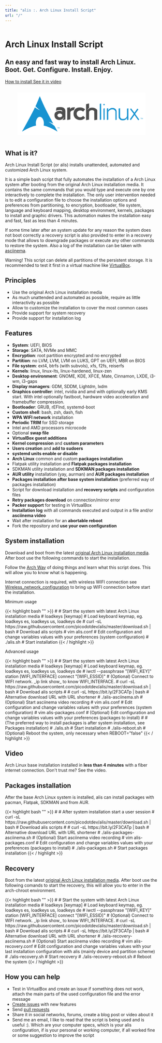 ```yaml
---
title: "alis :. Arch Linux Install Script"
url: "/"
---
```


<div class="hero-body">
  <div class="container">
    <div class="columns is-vcentered">
      <div class="column is-10 is-offset-1 landing-caption">
        <h1 class="title is-1 is-size-x5 is-bold is-spaced has-text-centered">
          Arch Linux Install Script
        </h1>
        <h2 class="subtitle is-3 is-muted has-text-centered">
          An easy and fast way to install Arch Linux.
          <br>
          Boot. Get. Configure. Install. Enjoy.
        </h2>
        <p class="has-text-centered">
          <a class="button cta primary-btn raised" href="#system-installation">
            How to install
          </a>
          <a class="button cta primary-btn raised" href="#video">
            See it in video
          </a>
        </p>
      </div>
    </div>
  </div>
</div>

<div class="hero-body">
  <div class="container">
    <div class="columns is-vcentered">
    <div class="column is-6 is-offset-3 has-text-centered">
      <figure class="image">
        <a href="https://www.archlinux.org/"><img src="images/logos/archlinux.svg" alt="Arch Linux"></a>
      </figure>
    </div>
  </div>
</div>

<section id="whaisit" class="section is-medium">
  <div class="container">
    <div class="title-wrapper has-text-centered">
      <h2 class="title is-2">What is it?</h2>
      <div class="divider is-centered"></div>
    </div>
    <div class="content-wrapper">
      <p>
        Arch Linux Install Script (or alis) installs unattended, automated and customized Arch Linux system.
      </p>
      <p>
        It is a simple bash script that fully automates the installation of a Arch Linux system after booting from the original Arch Linux installation media. It contains the same commands that you would type and execute one by one interactively to complete the installation. The only user intervention needed is to edit a configuration file to choose the installation options and preferences from partitioning, to encryption, bootloader, file system, language and keyboard mapping, desktop environment, kernels, packages to install and graphic drivers. This automation makes the installation easy and fast, fast as less than 4 minutes.
      </p>
      <p>
        If some time later after an system update for any reason the system does not boot correctly a recovery script is also provided to enter in a recovery mode that allows to downgrade packages or execute any other commands to restore the system. Also a log of the installation can be taken with <a href="https://asciinema.org/">asciinema</a>.
      </p>
      <p class="has-text-danger">
        Warning! This script can delete all partitions of the persistent storage. It is recommended to test it first in a virtual machine like <a href="https://www.virtualbox.org/">VirtualBox</a>.
      </p>
    </div>
  </div>
</section>

<section id="principles" class="section is-medium">
  <div class="container">
    <div class="title-wrapper has-text-centered">
      <h2 class="title is-2">Principles</h2>
      <div class="divider is-centered"></div>
    </div>
    <div class="content-wrapper">
      <ul>
        <li>Use the original Arch Linux installation media</li>
        <li>As much unattended and automated as possible, require as little interactivity as possible</li>
        <li>Allow to customize the installation to cover the most common cases</li>
        <li>Provide support for system recovery</li>
        <li>Provide support for installation log</li>
      </ul>
    </div>
  </div>
</section>

<section id="features" class="section is-medium">
  <div class="container">
    <div class="title-wrapper has-text-centered">
      <h2 class="title is-2">Features</h2>
      <div class="divider is-centered"></div>
    </div>
    <div class="content-wrapper">
      <ul>
        <li><b>System</b>: UEFI, BIOS</li>
        <li><b>Storage</b>: SATA, NVMe and MMC</li>
        <li><b>Encryption</b>: root partition encrypted and no encrypted</li>
        <li><b>Partition</b>: no LVM, LVM, LVM on LUKS, GPT on UEFI, MBR on BIOS</li>
        <li><b>File system</b>: ext4, btrfs (with subvols), xfs, f2fs, reiserfs</li>
        <li><b>Kernels</b>: linux, linux-lts, linux-hardened, linux-zen</li>
        <li><b>Desktop environment</b>: GNOME, KDE, XFCE, Mate, Cinnamon, LXDE, i3-wm, i3-gaps</li>
        <li><b>Display managers</b>: GDM, SDDM, Lightdm, lxdm</li>
        <li><b>Graphics controller</b>: intel, nvidia and amd with optionally early KMS start. With intel optionally fastboot, hardware video acceleration and framebuffer compression.</li>
        <li><b>Bootloader</b>: GRUB, rEFInd, systemd-boot</li>
        <li><b>Custom shell</b>: bash, zsh, dash, fish</li>
        <li><b>WPA WIFI network</b> installation</li>
        <li><b>Periodic TRIM</b> for SSD storage</li>
        <li>Intel and AMD </b>processors microcode</b></li>
        <li>Optional <b>swap file</b></li>
        <li><b>VirtualBox guest additions</b></li>
        <li><b>Kernel compression</b> and <b>custom parameters</b></li>
        <li><b>Users creation</b> and <b>add to sudoers</b></li>
        <li><b>systemd units enable or disable</b></li>
        <li><b>Arch Linux</b> common and custom <b>packages installation</b></li>
        <li>Flatpak utility installation and <b>Flatpak packages installation</b></li>
        <li>SDKMAN utility installation and <b>SDKMAN packages installation</b></li>
        <li><b>AUR utility</b> installation (yay, aurman) and <b>AUR packages installation</b></li>
        <li><b>Packages installation after base system installation</b> (preferred way of packages installation)</li>
        <li>Script for download installation and <b>recovery scripts</b> and configuration files</li>
        <li><b>Retry packages download</b> on connection/mirror error</li>
        <li><b>Packer support</b> for testing in VirtualBox</li>
        <li><b>Installation log</b> with all commands executed and output in a file and/or <b>asciinema video</b></li>
        <li>Wait after installation for an <b>abortable reboot</b></li>
        <li>Fork the repository and <b>use your own configuration</b></li>
      </ul>
  </div>
</section>

<section id="system-installation" class="section is-medium">
  <div class="container">
    <div class="title-wrapper has-text-centered">
      <h2 class="title is-2">System installation</h2>
      <div class="divider is-centered"></div>
    </div>
    <div class="content-wrapper">
      <p>
        Download and boot from the latest <a href="https://www.archlinux.org/download/">original Arch Linux installation media</a>. After boot use the following commands to start the installation.
      </p>
      <p>
        Follow the <a href="https://wiki.archlinux.org/index.php/Arch_Linux">Arch Way</a> of doing things and learn what this script does. This will allow you to know what is happening. 
      </p>
      <p>
      Internet connection is required, with wireless WIFI connection see <a href="https://wiki.archlinux.org/index.php/Wireless_network_configuration#Wi-Fi_Protected_Access">Wireless_network_configuration</a> to bring up WIFI connection before start the installation.
      </p>
      <p>
        Minimum usage
      </p>
{{< highlight bash "" >}}
#                         # Start the system with latest Arch Linux installation media
# loadkeys [keymap]       # Load keyboard keymap, eg. loadkeys es, loadkeys us, loadkeys de
# curl -sL https://raw.githubusercontent.com/picodotdev/alis/master/download.sh | bash     # Download alis scripts
# vim alis.conf           # Edit configuration and change variables values with your preferences (system configuration)
# ./alis.sh               # Start installation
{{< / highlight >}}
      <p>
        Advanced usage
      </p>
{{< highlight bash "" >}}
#                         # Start the system with latest Arch Linux installation media
# loadkeys [keymap]       # Load keyboard keymap, eg. loadkeys es, loadkeys us, loadkeys de
# iwctl --passphrase "[WIFI_KEY]" station [WIFI_INTERFACE] connect "[WIFI_ESSID]"          # (Optional) Connect to WIFI network. _ip link show_ to know WIFI_INTERFACE.
# curl -sL https://raw.githubusercontent.com/picodotdev/alis/master/download.sh | bash     # Download alis scripts
# # curl -sL https://bit.ly/2F3CATp | bash                                                 # Alternative download URL with URL shortener
# ./alis-asciinema.sh     # (Optional) Start asciinema video recording
# vim alis.conf           # Edit configuration and change variables values with your preferences (system configuration)
# vim alis-packages.conf  # (Optional) Edit configuration and change variables values with your preferences (packages to install)
#                         # (The preferred way to install packages is after system installation, see Packages installation)
# ./alis.sh               # Start installation
# ./alis-reboot.sh        # (Optional) Reboot the system, only necessary when REBOOT="false"
{{< / highlight >}}
    </div>
  </div>
</section>

<section id="video" class="section is-medium">
  <div class="container">
    <div class="title-wrapper has-text-centered">
      <h2 class="title is-2">Video</h2>
      <div class="divider is-centered"></div>
    </div>
    <div class="content-wrapper">
       <p>Arch Linux base installation installed in <b>less than 4 minutes</b> with a fiber internet connection. Don't trust me? See the video.</p>
       <script type="text/javascript" src="https://asciinema.org/a/444025.js" data-size="medium" data-cols="160" data-rows="40" id="asciicast-444025" async></script>
    </div>
  </div>
</section>

<section id="packages-installation" class="section is-medium">
  <div class="container">
    <div class="title-wrapper has-text-centered">
      <h2 class="title is-2">Packages installation</h2>
      <div class="divider is-centered"></div>
    </div>
    <div class="content-wrapper">
    <p>
    After the base Arch Linux system is installed, alis can install packages with pacman, Flatpak, SDKMAN and from AUR.
    </p>
{{< highlight bash "" >}}
#                                  # After system installation start a user session
# curl -sL https://raw.githubusercontent.com/picodotdev/alis/master/download.sh | bash     # Download alis scripts
# # curl -sL https://bit.ly/2F3CATp | bash                                                 # Alternative download URL with URL shortener
# ./alis-packages-asciinema.sh     # (Optional) Start asciinema video recording
# vim alis-packages.conf           # Edit configuration and change variables values with your preferences (packages to install)
# ./alis-packages.sh               # Start packages installation
{{< / highlight >}}
    </div>
  </div>
</section>

<section id="recovery" class="section is-medium">
  <div class="container">
    <div class="title-wrapper has-text-centered">
      <h2 class="title is-2">Recovery</h2>
      <div class="divider is-centered"></div>
    </div>
    <div class="content-wrapper">
      <p>
      Boot from the latest <a href="https://www.archlinux.org/download/">original Arch Linux installation media</a>. After boot use the following comands to start the recovery, this will allow you to enter in the arch-chroot environment.
      </p>
{{< highlight bash "" >}}
#                                  # Start the system with latest Arch Linux installation media
# loadkeys [keymap]                # Load keyboard keymap, eg. loadkeys es, loadkeys us, loadkeys de
# iwctl --passphrase "[WIFI_KEY]" station [WIFI_INTERFACE] connect "[WIFI_ESSID]"          # (Optional) Connect to WIFI network. _ip link show_ to know WIFI_INTERFACE.
# curl -sL https://raw.githubusercontent.com/picodotdev/alis/master/download.sh | bash     # Download alis scripts
# # curl -sL https://bit.ly/2F3CATp | bash                                                 # Alternative download URL with URL shortener
# ./alis-recovery-asciinema.sh     # (Optional) Start asciinema video recording
# vim alis-recovery.conf           # Edit configuration and change variables values with your last installation configuration with alis (mainly device and partition scheme)
# ./alis-recovery.sh               # Start recovery
# ./alis-recovery-reboot.sh        # Reboot the system
{{< / highlight >}}
    </div>
  </div>
</section>

<section id="howyoucanhelp" class="section is-medium">
  <div class="container">
    <div class="title-wrapper has-text-centered">
      <h2 class="title is-2">How you can help</h2>
      <div class="divider is-centered"></div>
    </div>
    <div class="content-wrapper">
      <ul>
        <li>Test in VirtualBox and create an issue if something does not work, attach the main parts of the used configuration file and the error message</li>
        <li><a href="https://github.com/picodotdev/alis/issues">Create issues</a> with new features</li>
        <li>Send <a href="https://github.com/picodotdev/alis/pulls">pull requests</a></li>
        <li>Share it in social networks, forums, create a blog post or video about it</li>
        <li>Send me an email, I like to read that the script is being used and is useful :). Which are your computer specs, which is your alis configuration, if is your personal or working computer, if all worked fine or some suggestion to improve the script</li>
      </ul>
    </div>
  </div>
</section>
